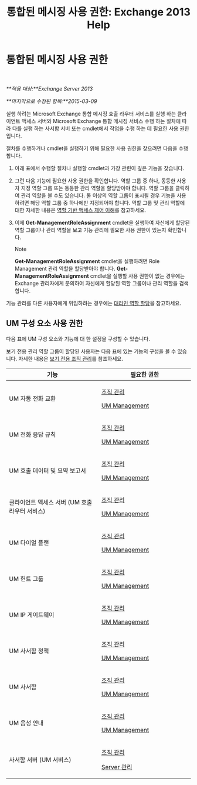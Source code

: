 ﻿---
title: '통합된 메시징 사용 권한: Exchange 2013 Help'
TOCTitle: 통합된 메시징 사용 권한
ms:assetid: d326c3bc-8f33-434a-bf02-a83cc26a5498
ms:mtpsurl: https://technet.microsoft.com/ko-kr/library/Dd638193(v=EXCHG.150)
ms:contentKeyID: 50484220
ms.date: 05/22/2018
mtps_version: v=EXCHG.150
ms.translationtype: MT
---

# 통합된 메시징 사용 권한

 

_**적용 대상:**Exchange Server 2013_

_**마지막으로 수정된 항목:**2015-03-09_

실행 하려는 Microsoft Exchange 통합 메시징 호출 라우터 서비스를 실행 하는 클라이언트 액세스 서버와 Microsoft Exchange 통합 메시징 서비스 수행 하는 절차에 따라 다를 실행 하는 사서함 서버 또는 cmdlet에서 작업을 수행 하는 데 필요한 사용 권한입니다.

절차를 수행하거나 cmdlet을 실행하기 위해 필요한 사용 권한을 찾으려면 다음을 수행합니다.

1.  아래 표에서 수행할 절차나 실행할 cmdlet과 가장 관련이 깊은 기능을 찾습니다.

2.  그런 다음 기능에 필요한 사용 권한을 확인합니다. 역할 그룹 중 하나, 동등한 사용자 지정 역할 그룹 또는 동등한 관리 역할을 할당받아야 합니다. 역할 그룹을 클릭하여 관리 역할을 볼 수도 있습니다. 둘 이상의 역할 그룹이 표시될 경우 기능을 사용하려면 해당 역할 그룹 중 하나에만 지정되어야 합니다. 역할 그룹 및 관리 역할에 대한 자세한 내용은 [역할 기반 액세스 제어 이해](understanding-role-based-access-control-exchange-2013-help.md)를 참고하세요.

3.  이제 **Get-ManagementRoleAssignment** cmdlet을 실행하여 자신에게 할당된 역할 그룹이나 관리 역할을 보고 기능 관리에 필요한 사용 권한이 있는지 확인합니다.
    

    > [!NOTE]
    > <STRONG>Get-ManagementRoleAssignment</STRONG> cmdlet을 실행하려면 Role Management 관리 역할을 할당받아야 합니다. <STRONG>Get-ManagementRoleAssignment</STRONG> cmdlet을 실행할 사용 권한이 없는 경우에는 Exchange 관리자에게 문의하여 자신에게 할당된 역할 그룹이나 관리 역할을 검색합니다.



기능 관리를 다른 사용자에게 위임하려는 경우에는 [대리인 역할 할당](delegate-role-assignments-exchange-2013-help.md)을 참고하세요.

## UM 구성 요소 사용 권한

다음 표에 UM 구성 요소와 기능에 대 한 설정을 구성할 수 있습니다.

보기 전용 관리 역할 그룹이 할당된 사용자는 다음 표에 있는 기능의 구성을 볼 수 있습니다. 자세한 내용은 [보기 전용 조직 관리](view-only-organization-management-exchange-2013-help.md)를 참조하세요.


<table>
<colgroup>
<col style="width: 50%" />
<col style="width: 50%" />
</colgroup>
<thead>
<tr class="header">
<th>기능</th>
<th>필요한 권한</th>
</tr>
</thead>
<tbody>
<tr class="odd">
<td><p>UM 자동 전화 교환</p></td>
<td><p><a href="organization-management-exchange-2013-help.md">조직 관리</a></p>
<p><a href="um-management-exchange-2013-help.md">UM Management</a></p></td>
</tr>
<tr class="even">
<td><p>UM 전화 응답 규칙</p></td>
<td><p><a href="organization-management-exchange-2013-help.md">조직 관리</a></p>
<p><a href="um-management-exchange-2013-help.md">UM Management</a></p></td>
</tr>
<tr class="odd">
<td><p>UM 호출 데이터 및 요약 보고서</p></td>
<td><p><a href="organization-management-exchange-2013-help.md">조직 관리</a></p>
<p><a href="um-management-exchange-2013-help.md">UM Management</a></p></td>
</tr>
<tr class="even">
<td><p>클라이언트 액세스 서버 (UM 호출 라우터 서비스)</p></td>
<td><p><a href="organization-management-exchange-2013-help.md">조직 관리</a></p>
<p><a href="um-management-exchange-2013-help.md">UM Management</a></p></td>
</tr>
<tr class="odd">
<td><p>UM 다이얼 플랜</p></td>
<td><p><a href="organization-management-exchange-2013-help.md">조직 관리</a></p>
<p><a href="um-management-exchange-2013-help.md">UM Management</a></p></td>
</tr>
<tr class="even">
<td><p>UM 헌트 그룹</p></td>
<td><p><a href="organization-management-exchange-2013-help.md">조직 관리</a></p>
<p><a href="um-management-exchange-2013-help.md">UM Management</a></p></td>
</tr>
<tr class="odd">
<td><p>UM IP 게이트웨이</p></td>
<td><p><a href="organization-management-exchange-2013-help.md">조직 관리</a></p>
<p><a href="um-management-exchange-2013-help.md">UM Management</a></p></td>
</tr>
<tr class="even">
<td><p>UM 사서함 정책</p></td>
<td><p><a href="organization-management-exchange-2013-help.md">조직 관리</a></p>
<p><a href="um-management-exchange-2013-help.md">UM Management</a></p></td>
</tr>
<tr class="odd">
<td><p>UM 사서함</p></td>
<td><p><a href="organization-management-exchange-2013-help.md">조직 관리</a></p>
<p><a href="um-management-exchange-2013-help.md">UM Management</a></p></td>
</tr>
<tr class="even">
<td><p>UM 음성 안내</p></td>
<td><p><a href="organization-management-exchange-2013-help.md">조직 관리</a></p>
<p><a href="um-management-exchange-2013-help.md">UM Management</a></p></td>
</tr>
<tr class="odd">
<td><p>사서함 서버 (UM 서비스)</p></td>
<td><p><a href="organization-management-exchange-2013-help.md">조직 관리</a></p>
<p><a href="server-management-exchange-2013-help.md">Server 관리</a></p></td>
</tr>
</tbody>
</table>

